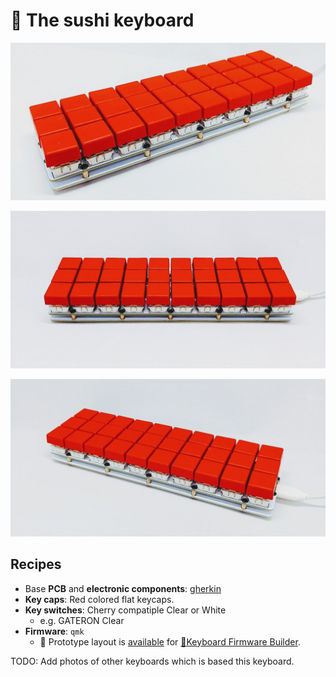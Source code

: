 # 🍣 The sushi keyboard

[![image](./images/sushi02.jpg)](./images/sushi02.org.jpg)

[![image](./images/sushi00.jpg)](./images/sushi00.org.jpg)

[![image](./images/sushi01.jpg)](./images/sushi01.org.jpg)

## Recipes

* Base **PCB** and **electronic components**: [gherkin](https://github.com/di0ib/tmk_keyboard/tree/master/keyboard/gherkin)
* **Key caps**: Red colored flat keycaps.
* **Key switches**: Cherry compatiple Clear or White
  * e.g. GATERON Clear
* **Firmware**: `qmk`
  * 📝 Prototype layout is [available](./kbfirmware/) for [🔗Keyboard Firmware Builder](https://kbfirmware.com/).

TODO: Add photos of other keyboards which is based this keyboard.
